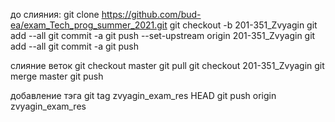 

до слияния:
git clone https://github.com/bud-ea/exam_Tech_prog_summer_2021.git
git checkout -b 201-351_Zvyagin
git add --all
git commit -a
git push --set-upstream origin 201-351_Zvyagin
git add --all
git commit -a
git push

слияние веток
git checkout master
git pull
git checkout 201-351_Zvyagin
git merge master
git push

добавление тэга
git tag zvyagin_exam_res HEAD
git push origin zvyagin_exam_res 
